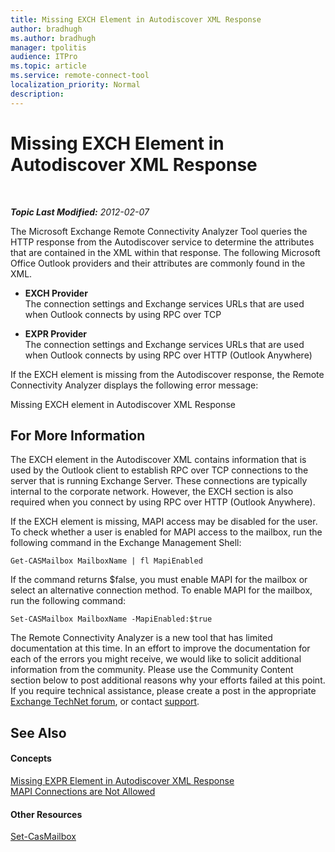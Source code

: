 ```yaml
---
title: Missing EXCH Element in Autodiscover XML Response
author: bradhugh
ms.author: bradhugh
manager: tpolitis
audience: ITPro 
ms.topic: article 
ms.service: remote-connect-tool
localization_priority: Normal
description: 
---
```


<div data-xmlns="https://www.w3.org/1999/xhtml">

<div class="topic" data-xmlns="https://www.w3.org/1999/xhtml" data-msxsl="urn:schemas-microsoft-com:xslt" data-cs="https://msdn.microsoft.com/">

<div data-asp="https://msdn2.microsoft.com/asp">

# Missing EXCH Element in Autodiscover XML Response

</div>

<div id="mainSection">

<div id="mainBody">

<span> </span>

_**Topic Last Modified:** 2012-02-07_

The Microsoft Exchange Remote Connectivity Analyzer Tool queries the HTTP response from the Autodiscover service to determine the attributes that are contained in the XML within that response. The following Microsoft Office Outlook providers and their attributes are commonly found in the XML.

  - **EXCH Provider**  
    The connection settings and Exchange services URLs that are used when Outlook connects by using RPC over TCP

<!-- end list -->

  - **EXPR Provider**  
    The connection settings and Exchange services URLs that are used when Outlook connects by using RPC over HTTP (Outlook Anywhere)

If the EXCH element is missing from the Autodiscover response, the Remote Connectivity Analyzer displays the following error message:

Missing EXCH element in Autodiscover XML Response

<div>

## For More Information

The EXCH element in the Autodiscover XML contains information that is used by the Outlook client to establish RPC over TCP connections to the server that is running Exchange Server. These connections are typically internal to the corporate network. However, the EXCH section is also required when you connect by using RPC over HTTP (Outlook Anywhere).

If the EXCH element is missing, MAPI access may be disabled for the user. To check whether a user is enabled for MAPI access to the mailbox, run the following command in the Exchange Management Shell:

    Get-CASMailbox MailboxName | fl MapiEnabled

If the command returns $false, you must enable MAPI for the mailbox or select an alternative connection method. To enable MAPI for the mailbox, run the following command:

    Set-CASMailbox MailboxName -MapiEnabled:$true

The Remote Connectivity Analyzer is a new tool that has limited documentation at this time. In an effort to improve the documentation for each of the errors you might receive, we would like to solicit additional information from the community. Please use the Community Content section below to post additional reasons why your efforts failed at this point. If you require technical assistance, please create a post in the appropriate [Exchange TechNet forum](https://go.microsoft.com/fwlink/?linkid=73420), or contact [support](https://go.microsoft.com/fwlink/?linkid=8158).

</div>

<div>

## See Also

#### Concepts

[Missing EXPR Element in Autodiscover XML Response](dd439390\(v=exchg.80\).md)  
[MAPI Connections are Not Allowed](dd439370\(v=exchg.80\).md)  

#### Other Resources

[Set-CasMailbox](https://technet.microsoft.com/library/bb125264.aspx)  
  

</div>

</div>

<span> </span>

</div>

</div>

</div>


